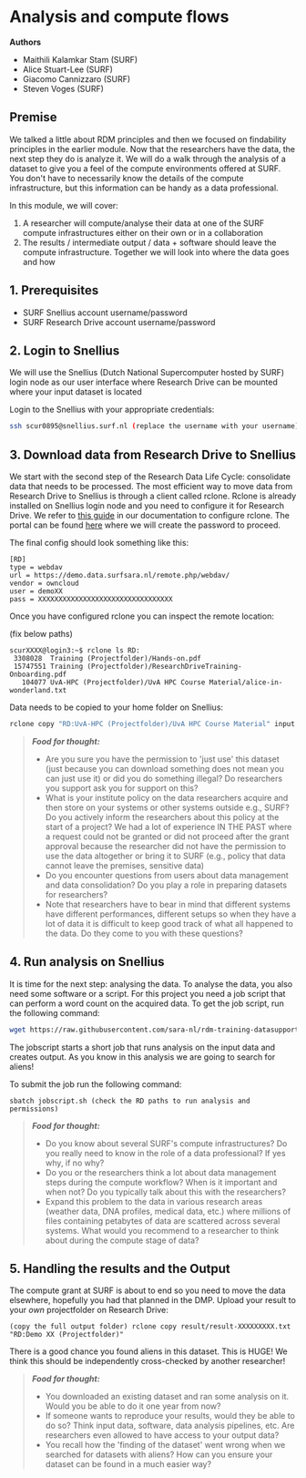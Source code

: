 # Analysis and compute flows

**Authors**
- Maithili Kalamkar Stam (SURF)
- Alice Stuart-Lee (SURF)
- Giacomo Cannizzaro (SURF)
- Steven Voges (SURF)

## Premise
We talked a little about RDM principles and then we focused on findability principles in the earlier module. Now that the researchers have the data, the next step they do is analyze it. We will do a walk through the analysis of a dataset to give you a feel of the compute environments offered at SURF. You don't have to necessarily know the details of the compute infrastructure, but this information can be handy as a data professional.

In this module, we will cover:

1. A researcher will compute/analyse their data at one of the SURF compute infrastructures either on their own or in a collaboration
2. The results / intermediate output / data + software should leave the compute infrastructure. Together we will look into where the data goes and how

## 1. Prerequisites

- SURF Snellius account username/password
- SURF Research Drive account username/password

## 2. Login to Snellius

We will use the Snellius (Dutch National Supercomputer hosted by SURF) login node as our user interface where Research Drive can be mounted where your input dataset is located

Login to the Snellius with your appropriate credentials:

```sh
ssh scur0895@snellius.surf.nl (replace the username with your username)
```

## 3. Download data from Research Drive to Snellius

We start with the second step of the Research Data Life Cycle: consolidate data that needs to be processed. The most efficient way to move data from Research Drive to Snellius is through a client called rclone. Rclone is already installed on Snellius login node and you need to configure it for Research Drive. We refer to [this guide](https://wiki.surfnet.nl/display/RDRIVE/Access+Research+Drive+via+Rclone) in our documentation to configure rclone. The portal can be found [here](https://demo.data.surfsara.nl) where we will create the password to proceed.

The final config should look something like this:

```
[RD]
type = webdav
url = https://demo.data.surfsara.nl/remote.php/webdav/
vendor = owncloud
user = demoXX
pass = XXXXXXXXXXXXXXXXXXXXXXXXXXXXXXXXX
```

Once you have configured rclone you can inspect the remote location:

(fix below paths)
```
scurXXXX@login3:~$ rclone ls RD:
 3308028  Training (Projectfolder)/Hands-on.pdf
 15747551 Training (Projectfolder)/ResearchDriveTraining-Onboarding.pdf
   104077 UvA-HPC (Projectfolder)/UvA HPC Course Material/alice-in-wonderland.txt
```
Data needs to be copied to your home folder on Snellius:

```sh
rclone copy "RD:UvA-HPC (Projectfolder)/UvA HPC Course Material" input
```

> **_Food for thought:_**
> * Are you sure you have the permission to 'just use' this dataset (just because you can download something does not mean you can just use it) or did you do something illegal? Do researchers you support ask you for support on this? 
> * What is your institute policy on the data researchers acquire and then store on your systems or other systems outside e.g., SURF? Do you actively inform the researchers about this policy at the start of a project? We had a lot of experience IN THE PAST where a request could not be granted or did not proceed after the grant approval because the researcher did not have the permission to use the data altogether or bring it to SURF (e.g., policy that data cannot leave the premises, sensitive data)
> * Do you encounter questions from users about data management and data consolidation? Do you play a role in preparing datasets for researchers?
> * Note that researchers have to bear in mind that different systems have different performances, different setups so when they have a lot of data it is difficult to keep good track of what all happened to the data. Do they come to you with these questions?

## 4. Run analysis on Snellius
It is time for the next step: analysing the data. To analyse the data, you also need some software or a script. For this project you need a job script that can perform a word count on the acquired data. To get the job script, run the following command: 

```sh
wget https://raw.githubusercontent.com/sara-nl/rdm-training-datasupporters-april-2024/main/Analysis-and-compute-flows/jobscript.sh
```

The jobscript starts a short job that runs analysis on the input data and creates output. As you know in this analysis we are going to search for aliens!

To submit the job run the following command:

```
sbatch jobscript.sh (check the RD paths to run analysis and permissions)
```

> **_Food for thought:_**
>
> * Do you know about several SURF's compute infrastructures? Do you really need to know in the role of a data professional? If yes why, if no why? 
> * Do you or the researchers think a lot about data management steps during the compute workflow?
When is it important and when not? Do you typically talk about this with the researchers?
> * Expand this problem to the data in various research areas (weather data, DNA profiles, medical data, etc.) where millions of files containing petabytes of data are scattered across several systems. What would you recommend to a researcher to think about during the compute stage of data?

## 5. Handling the results and the Output
The compute grant at SURF is about to end so you need to move the data elsewhere, hopefully you had that planned in the DMP. Upload your result to your _own_ projectfolder on Research Drive:

```
(copy the full output folder) rclone copy result/result-XXXXXXXXX.txt "RD:Demo XX (Projectfolder)"
```
There is a good chance you found aliens in this dataset. This is HUGE! We think this should be independently cross-checked by another researcher!

> **_Food for thought:_**
> * You downloaded an existing dataset and ran some analysis on it. Would you be able to do it one year from now?
> * If someone wants to reproduce your results, would they be able to do so? Think input data, software, data analysis pipelines, etc. Are researchers even allowed to have access to your output data?
> * You recall how the 'finding of the dataset' went wrong when we searched for datasets with aliens? How can you ensure your dataset can be found in a much easier way?
